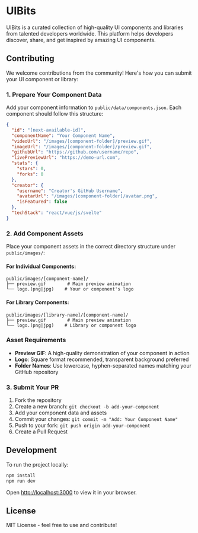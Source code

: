 # UIBits

UIBits is a curated collection of high-quality UI components and libraries from talented developers worldwide. This platform helps developers discover, share, and get inspired by amazing UI components.

## Contributing

We welcome contributions from the community! Here's how you can submit your UI component or library:

### 1. Prepare Your Component Data

Add your component information to `public/data/components.json`. Each component should follow this structure:

```json
{
  "id": "[next-available-id]",
  "componentName": "Your Component Name",
  "videoUrl": "/images/[component-folder]/preview.gif",
  "imageUrl": "/images/[component-folder]/preview.gif",
  "githubUrl": "https://github.com/username/repo",
  "livePreviewUrl": "https://demo-url.com",
  "stats": {
    "stars": 0,
    "forks": 0
  },
  "creator": {
    "username": "Creator's GitHub Username",
    "avatarUrl": "/images/[component-folder]/avatar.png",
    "isFeatured": false
  },
  "techStack": "react/vue/js/svelte"
}
```

### 2. Add Component Assets

Place your component assets in the correct directory structure under `public/images/`:

#### For Individual Components:

```
public/images/[component-name]/
├── preview.gif        # Main preview animation
└── logo.(png|jpg)    # Your or component's logo
```

#### For Library Components:

```
public/images/[library-name]/[component-name]/
├── preview.gif        # Main preview animation
└── logo.(png|jpg)    # Library or component logo
```

### Asset Requirements

- **Preview GIF**: A high-quality demonstration of your component in action
- **Logo**: Square format recommended, transparent background preferred
- **Folder Names**: Use lowercase, hyphen-separated names matching your GitHub repository

### 3. Submit Your PR

1. Fork the repository
2. Create a new branch: `git checkout -b add-your-component`
3. Add your component data and assets
4. Commit your changes: `git commit -m "Add: Your Component Name"`
5. Push to your fork: `git push origin add-your-component`
6. Create a Pull Request

## Development

To run the project locally:

```bash
npm install
npm run dev
```

Open [http://localhost:3000](http://localhost:3000) to view it in your browser.

## License

MIT License - feel free to use and contribute!
